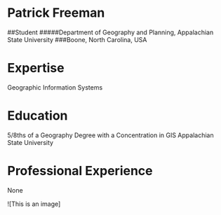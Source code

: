Patrick Freeman
=======
##Student
#####Department of Geography and Planning, Appalachian State University
###Boone, North Carolina, USA

Expertise
=====
Geographic Information Systems

Education
=====
5/8ths of a Geography Degree with a Concentration in GIS
Appalachian State University

Professional Experience
=====
None

![This is an image]
